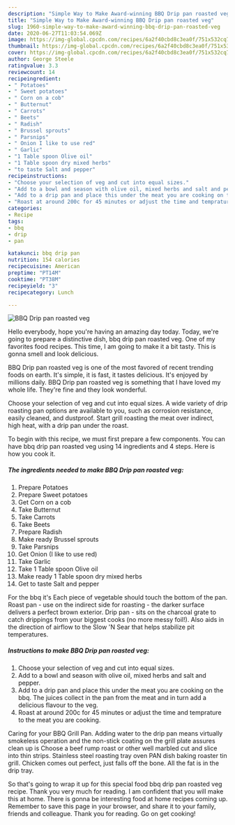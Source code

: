 ```yaml
---
description: "Simple Way to Make Award-winning BBQ Drip pan roasted veg"
title: "Simple Way to Make Award-winning BBQ Drip pan roasted veg"
slug: 1960-simple-way-to-make-award-winning-bbq-drip-pan-roasted-veg
date: 2020-06-27T11:03:54.069Z
image: https://img-global.cpcdn.com/recipes/6a2f40cbd8c3ea0f/751x532cq70/bbq-drip-pan-roasted-veg-recipe-main-photo.jpg
thumbnail: https://img-global.cpcdn.com/recipes/6a2f40cbd8c3ea0f/751x532cq70/bbq-drip-pan-roasted-veg-recipe-main-photo.jpg
cover: https://img-global.cpcdn.com/recipes/6a2f40cbd8c3ea0f/751x532cq70/bbq-drip-pan-roasted-veg-recipe-main-photo.jpg
author: George Steele
ratingvalue: 3.3
reviewcount: 14
recipeingredient:
- " Potatoes"
- " Sweet potatoes"
- " Corn on a cob"
- " Butternut"
- " Carrots"
- " Beets"
- " Radish"
- " Brussel sprouts"
- " Parsnips"
- " Onion I like to use red"
- " Garlic"
- "1 Table spoon Olive oil"
- "1 Table spoon dry mixed herbs"
- "to taste Salt and pepper"
recipeinstructions:
- "Choose your selection of veg and cut into equal sizes."
- "Add to a bowl and season with olive oil, mixed herbs and salt and pepper."
- "Add to a drip pan and place this under the meat you are cooking on the bbq. The juices collect in the pan from the meat and in turn add a delicious flavour to the veg."
- "Roast at around 200c for 45 minutes or adjust the time and temprature to the meat you are cooking."
categories:
- Recipe
tags:
- bbq
- drip
- pan

katakunci: bbq drip pan 
nutrition: 154 calories
recipecuisine: American
preptime: "PT14M"
cooktime: "PT38M"
recipeyield: "3"
recipecategory: Lunch

---
```



![BBQ Drip pan roasted veg](https://img-global.cpcdn.com/recipes/6a2f40cbd8c3ea0f/751x532cq70/bbq-drip-pan-roasted-veg-recipe-main-photo.jpg)

Hello everybody, hope you're having an amazing day today. Today, we're going to prepare a distinctive dish, bbq drip pan roasted veg. One of my favorites food recipes. This time, I am going to make it a bit tasty. This is gonna smell and look delicious.

BBQ Drip pan roasted veg is one of the most favored of recent trending foods on earth. It's simple, it is fast, it tastes delicious. It's enjoyed by millions daily. BBQ Drip pan roasted veg is something that I have loved my whole life. They're fine and they look wonderful.

Choose your selection of veg and cut into equal sizes. A wide variety of drip roasting pan options are available to you, such as corrosion resistance, easily cleaned, and dustproof. Start grill roasting the meat over indirect, high heat, with a drip pan under the roast.


To begin with this recipe, we must first prepare a few components. You can have bbq drip pan roasted veg using 14 ingredients and 4 steps. Here is how you cook it.

<!--inarticleads1-->

##### The ingredients needed to make BBQ Drip pan roasted veg:

1. Prepare  Potatoes
1. Prepare  Sweet potatoes
1. Get  Corn on a cob
1. Take  Butternut
1. Take  Carrots
1. Take  Beets
1. Prepare  Radish
1. Make ready  Brussel sprouts
1. Take  Parsnips
1. Get  Onion (I like to use red)
1. Take  Garlic
1. Take 1 Table spoon Olive oil
1. Make ready 1 Table spoon dry mixed herbs
1. Get to taste Salt and pepper


For the bbq it&#39;s Each piece of vegetable should touch the bottom of the pan. Roast pan - use on the indirect side for roasting - the darker surface delivers a perfect brown exterior. Drip pan - sits on the charcoal grate to catch drippings from your biggest cooks (no more messy foil!). Also aids in the direction of airflow to the Slow &#39;N Sear that helps stabilize pit temperatures. 

<!--inarticleads2-->

##### Instructions to make BBQ Drip pan roasted veg:

1. Choose your selection of veg and cut into equal sizes.
1. Add to a bowl and season with olive oil, mixed herbs and salt and pepper.
1. Add to a drip pan and place this under the meat you are cooking on the bbq. The juices collect in the pan from the meat and in turn add a delicious flavour to the veg.
1. Roast at around 200c for 45 minutes or adjust the time and temprature to the meat you are cooking.


Caring for your BBQ Grill Pan. Adding water to the drip pan means virtually smokeless operation and the non-stick coating on the grill plate assures clean up is Choose a beef rump roast or other well marbled cut and slice into thin strips. Stainless steel roasting tray oven PAN dish baking roaster tin grill. Chicken comes out perfect, just falls off the bone. All the fat is in the drip tray. 

So that's going to wrap it up for this special food bbq drip pan roasted veg recipe. Thank you very much for reading. I am confident that you will make this at home. There is gonna be interesting food at home recipes coming up. Remember to save this page in your browser, and share it to your family, friends and colleague. Thank you for reading. Go on get cooking!
